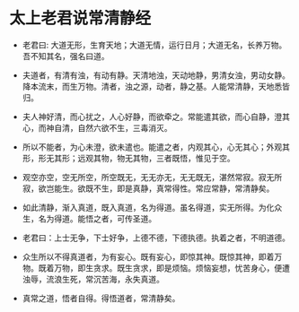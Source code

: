 # 太上老君说常清静经

- 老君曰: 大道无形，生育天地；大道无情，运行日月；大道无名，长养万物。吾不知其名，强名曰道。
- 夫道者，有清有浊，有动有静。天清地浊，天动地静，男清女浊，男动女静。降本流末，而生万物。清者，浊之源，动者，静之基。人能常清静，天地悉皆归。
- 夫人神好清，而心扰之，人心好静，而欲牵之。常能遣其欲，而心自静，澄其心，而神自清，自然六欲不生，三毒消灭。
- 所以不能者，为心未澄，欲未遣也。能遣之者，内观其心，心无其心；外观其形，形无其形；远观其物，物无其物，三者既悟，惟见于空。
- 观空亦空，空无所空，所空既无，无无亦无，无无既无，湛然常寂。寂无所寂，欲岂能生。欲既不生，即是真静，真常得性。常应常静，常清静矣。
- 如此清静，渐入真道，既入真道，名为得道。虽名得道，实无所得。为化众生，名为得道。能悟之者，可传圣道。

- 老君曰：上士无争，下士好争，上德不德，下德执德。执着之者，不明道德。
- 众生所以不得真道者，为有妄心。既有妄心，即惊其神。既惊其神，即着万物。既着万物，即生贪求。既生贪求，即是烦恼。烦恼妄想，忧苦身心，便遭浊辱，流浪生死，常沉苦海，永失真道。
- 真常之道，悟者自得。得悟道者，常清静矣。
